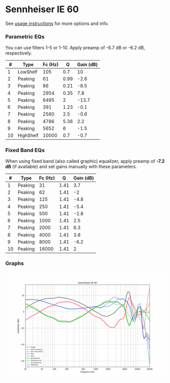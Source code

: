 # Sennheiser IE 60
See [usage instructions](https://github.com/jaakkopasanen/AutoEq#usage) for more options and info.

### Parametric EQs
You can use filters 1-5 or 1-10. Apply preamp of -6.7 dB or -6.2 dB, respectively.

|   # | Type      |   Fc (Hz) |    Q |   Gain (dB) |
|-----|-----------|-----------|------|-------------|
|   1 | LowShelf  |       105 | 0.7  |        10   |
|   2 | Peaking   |        61 | 0.99 |        -2.6 |
|   3 | Peaking   |        86 | 0.21 |        -8.5 |
|   4 | Peaking   |      2954 | 0.35 |         7.8 |
|   5 | Peaking   |      6495 | 2    |       -13.7 |
|   6 | Peaking   |       391 | 1.23 |        -0.1 |
|   7 | Peaking   |      2560 | 2.5  |        -0.6 |
|   8 | Peaking   |      4786 | 5.36 |         2.2 |
|   9 | Peaking   |      5652 | 6    |        -1.5 |
|  10 | HighShelf |     10000 | 0.7  |        -0.7 |

### Fixed Band EQs
When using fixed band (also called graphic) equalizer, apply preamp of **-7.2 dB** (if available) and set gains manually with these parameters.

|   # | Type    |   Fc (Hz) |    Q |   Gain (dB) |
|-----|---------|-----------|------|-------------|
|   1 | Peaking |        31 | 1.41 |         3.7 |
|   2 | Peaking |        62 | 1.41 |        -2   |
|   3 | Peaking |       125 | 1.41 |        -4.8 |
|   4 | Peaking |       250 | 1.41 |        -5.4 |
|   5 | Peaking |       500 | 1.41 |        -1.8 |
|   6 | Peaking |      1000 | 1.41 |         2.5 |
|   7 | Peaking |      2000 | 1.41 |         6.3 |
|   8 | Peaking |      4000 | 1.41 |         3.8 |
|   9 | Peaking |      8000 | 1.41 |        -6.2 |
|  10 | Peaking |     16000 | 1.41 |         2   |

### Graphs
![](./Sennheiser%20IE%2060.png)
